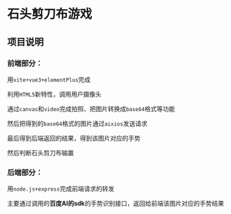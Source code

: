 # **石头剪刀布游戏**



## **项目说明**



### 前端部分：

用`vite+vue3+elementPlus`完成

利用`HTML5`新特性，调用用户摄像头

通过`canvas`和`video`完成拍照、把图片转换成`base64`格式等功能

然后把得到的`base64`格式的图片通过`aixios`发送请求

最后得到后端返回的结果，得到该图片对应的手势

然后判断石头剪刀布输赢



### 后端部分：

用`node.js+express`完成前端请求的转发

主要通过调用的**百度AI的sdk**的手势识别接口，返回给前端该图片对应的手势结果





